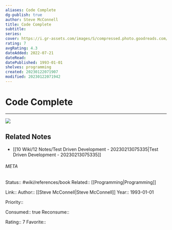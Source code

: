 ```yaml
---
aliases: Code Complete
dg-publish: true
author: Steve McConnell
title: Code Complete
subtitle: 
series: 
cover: https://i.gr-assets.com/images/S/compressed.photo.goodreads.com/books/1396837641l/4845.jpg
rating: 7
avgRating: 4.3
dateAdded: 2022-07-21
dateRead: 
datePublished: 1993-01-01
shelves: programming
created: 20230122071907
modified: 20230122071942
---
```

# Code Complete
---
![](https://i.gr-assets.com/images/S/compressed.photo.goodreads.com/books/1396837641l/4845.jpg)

## Related Notes
- [[10 Wiki/12 Notes/Test Driven Development - 20230213075335\|Test Driven Development - 20230213075335]]




###### META
Status:: #wiki/references/book
Related:: [[Programming\|Programming]]

Link:: 
Author:: [[Steve McConnell\|Steve McConnell]]
Year:: 1993-01-01

Priority:: 

Consumed:: true
Reconsume:: 

Rating:: 7
Favorite:: 
